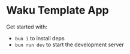 # Waku Template App

Get started with:

- `bun i` to install deps
- `bun run dev` to start the development server